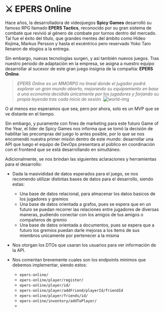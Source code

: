 ⚔️ EPERS Online
=

Hace años, la desarrolladora de videojuegos **Spicy Games** desarrolló su famoso RPG llamado **EPERS Tactics**, reconocido por su gran sistema de combate que revivió al género de combate por turnos dentro del mercado. Tal fue el éxito del título, que grandes mentes del ámbito como Hideo Kojima, Markus Persson y hasta el excéntrico pero reservado Yoko Taro llenaron de elogios a la entrega.

Sin embargo, nuevas tecnologías surgen, y así también nuevos juegos. Tras nuestro periodo de adaptación en la empresa, se asigna a nuestro equipo desarrollar al sucesor de este gran juego insignia de la compañía: **EPERS Online**.

> _EPERS Online es un MMORPG no lineal donde el jugador podrá explorar un gran mundo abierto, mejorando su equipamiento en base a una economía decidida únicamente por los jugadores y forjando su propia leyenda tras cada inicio de sesión._
> ![world-img](https://github.com/francogarcino/deploy-template/blob/main/epers-online-wallpaper.jpg)

O al menos eso esperamos que sea, pero por ahora, solo es un MVP que se ve distante en el tiempo.

Sin embargo, y puramente con fines de marketing para este futuro Game of the Year, el líder de Spicy Games nos informa que se tomó la decisión de habilitar las precompras del juego lo antes posible, por lo que se nos encomendó nuestra primer misión dentro de este mundo: desarrollar una API que luego el equipo de DevOps presentara al público en coordinación con el frontend que se está desarrollando en simultáneo.

Adicionalmente, se nos brindan las siguientes aclaraciones y herramientas para el desarrollo:
- Dada la masivididad de datos esperados para el juego, se nos recomendo utilizar distintas bases de datos para el desarrollo, siendo estas:
    - Una base de datos relacional, para almacenar los datos basicos de los jugadores y gremios
    - Una base de datos orientada a grafos, pues se espera que en un futuro se puedan recorrer las relaciones entre jugadores de diversas maneras, pudiendo conectar con los amigos de tus amigos o compañeros de gremio
    - Una base de datos orientada a documentos, pues se espera que a futuro los gremios puedan darle mejoras a los items de sus miembros unicamente por pertenecer a la misma
- Nos otorgan los DTOs que usaran los usuarios para ver información de la API.
- Nos comentan brevemente cuales son los endpoints minimos que debemos implementar, siendo estos:

  - `epers-online/`
  - `epers-online/player/register/`
  - `epers-online/player/id/`
  - `epers-online/player/addFriend/playerId/friendId`
  - `epers-online/player/friends/id/`
  - `epers-online/inventory/addToPlayer/`
  - 